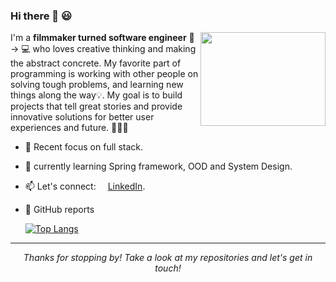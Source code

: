 ### Hi there 👋 :smiley:

<img src="https://media4.giphy.com/media/Rjub7AIEIbXT0tzbr3/giphy.gif?cid=ecf05e470fxsoifj3ezsgs106ahiwht02sps5hjt5vrgkyl5&rid=giphy.gif&ct=g" width="200" height="150" frameBorder="0" class="giphy-embed" allowFullScreen align="right"></img>

I'm a **filmmaker turned software engineer** :movie_camera: -> :computer: who loves creative thinking and making the abstract concrete. My favorite part of programming is working with other people on solving tough problems, and learning new things along the way:bulb:. My goal is to build projects that tell great stories and provide innovative solutions for better user experiences and future.  :blossom::hibiscus::four_leaf_clover:

- 🔭 Recent focus on full stack.
- 🌱 currently learning Spring framework, OOD and System Design.
- 📫 Let's connect: <img src="https://upload.wikimedia.org/wikipedia/commons/thumb/c/ca/LinkedIn_logo_initials.png/768px-LinkedIn_logo_initials.png" width="15"></img>[LinkedIn](https://www.linkedin.com/in/tianyao-ma/).
- 👑 GitHub reports

  [![Top Langs](https://github-readme-stats.vercel.app/api/top-langs/?username=tianyao-ma&layout=compact)](https://github.com/anuraghazra/github-readme-stats)

<hr>
<p align="center">
  <i>Thanks for stopping by! Take a look at my repositories and let's get in touch!</i>
  
